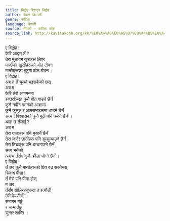 ```yaml
---
title: बिद्रोह विरुद्घ बिद्रोह
author: देवान किराती
genre: कविता
language: नेपाली
source: नेपाली - कविता कोश
source_link: http://kavitakosh.org/kk/%E0%A4%A6%E0%A5%87%E0%A4%B5%E0%A4%BE%E0%A4%A8_%E0%A4%95%E0%A4%BF%E0%A4%B0%E0%A4%BE%E0%A4%A4%E0%A5%80
---
```


ए विद्रोह !  
फेरि आइस् तँ ?  
तेरा मुलायम कुराहरू लिएर  
मान्छेका खुसीहरूको ओठ टोक्न  
मान्छेहरूका मुटुमा ढोल ठोक्न ।  
ए विद्रोह !  
अब त तँ चुत्थो भइसकेको छस्  
अब म  
फेरि तेरो आगमनमा  
रक्तरञ्जित कुनै गीत गाउने छैनँ  
कुनै नवीन गमनको आशामा  
कुनै जुलुस र आमसभाहरूमा धाउने छैनँ  
सत्य ! विश्वासको कुनै मुठी पनि कस्ने छैनँ ।  
थाहा छ तँलाई ?  
अब म  
तेरा गालाहरू पनि मुसार्ने छैनँ  
तेरा जर्जर छातीहरू पनि सुम्सुम्याउने छैनँ  
तेरा तिघ्राहरू पनि थम्थमाउने छैनँ  
सत्य भनेको  
अब म तँसँग कुनै क्रीडा भोग्ने छैनँ ।  
ए विद्रोह !  
तँ अव कुनै मान्छेहरूको प्रिय बन्न सक्तैनस्  
सिवाय पीडा !  
तँ मेरो पनि पीडा होस्  
म अब  
तँसँंग खेलिरहनुभन्दा त रत्यौली  
मेरी प्रेयसीसँग  
समागम गर्छु  
र जन्माउँछु  
सुन्दर शान्ति ।
